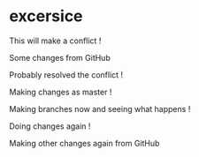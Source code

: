 # excersice

This will make a conflict !


Some changes from GitHub

Probably resolved the conflict !


Making changes as master !

Making branches now and seeing what happens !


Doing changes again !

Making other changes again from GitHub


